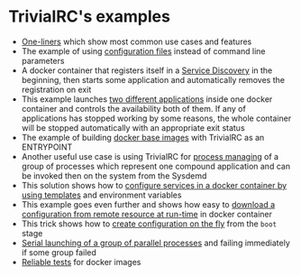 # TrivialRC's examples

* [One-liners](https://github.com/vorakl/TrivialRC/blob/master/examples/one-liners/README.md) which show most common use cases and features
* The example of using [configuration files](https://github.com/vorakl/TrivialRC/tree/master/examples/config-files) instead of command line parameters
* A docker container that registers itself in a [Service Discovery](https://github.com/vorakl/TrivialRC/tree/master/examples/docker-service-discovery) in the beginning, then starts some application and automatically removes the registration on exit
* This example launches [two different applications](https://github.com/vorakl/TrivialRC/tree/master/examples/docker-two-apps) inside one docker container and controls the availability both of them. If any of applications has stopped working by some reasons, the whole container will be stopped automatically with an appropriate exit status
* The example of building [docker base images](https://github.com/vorakl/TrivialRC/tree/master/examples/docker-base-images) with TrivialRC as an ENTRYPOINT
* Another useful use case is using TrivialRC for [process managing](https://github.com/vorakl/TrivialRC/tree/master/examples/process-manager) of a group of processes which represent one compound application and can be invoked then on the system from the Sysdemd 
* This solution shows how to [configure services in a docker container by using templates](https://github.com/vorakl/TrivialRC/tree/master/examples/docker-config-templates) and environment variables
* This example goes even further and shows how easy to [download a configuration from remote resource at run-time](https://github.com/vorakl/docker-images/tree/master/centos-opensmtpd#download-configuration-at-run-time-from-a-remote-resource) in docker container
* This trick shows how to [create configuration on the fly](https://github.com/vorakl/TrivialRC/tree/master/examples/self-configuring) from the `boot` stage
* [Serial launching of a group of parallel processes](https://github.com/vorakl/TrivialRC/tree/master/examples/sync-run-of-async-groups) and failing immediately if some group failed
* [Reliable tests](https://github.com/vorakl/TrivialRC/tree/master/examples/reliable-tests-for-docker-images) for docker images

